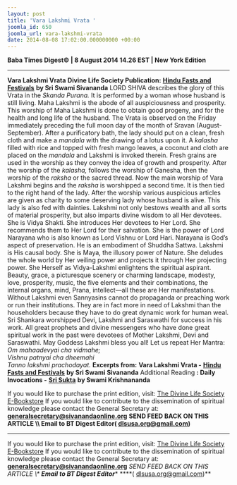 ```yaml
---
layout: post
title: 'Vara Lakshmi Vrata '
joomla_id: 650
joomla_url: vara-lakshmi-vrata
date: 2014-08-08 17:02:00.000000000 +00:00
---
```

**Baba Times Digest© | 8 August 2014 14.26 EST | New York Edition**
* * *  
**Vara Lakshmi Vrata**
**Divine Life Society Publication:** [**Hindu Fasts and Festivals**](http://www.dlshq.org/download/hindufest.htm#_VPID_29) **by Sri Swami Sivananda**
LORD SHIVA describes the glory of this Vrata in the _Skanda Purana._ It is performed by a woman whose husband is still living. Maha Lakshmi is the abode of all auspiciousness and prosperity. This worship of Maha Lakshmi is done to obtain good progeny, and for the health and long life of the husband.
The Vrata is observed on the Friday immediately preceding the full moon day of the month of Sravan (August-September). After a purificatory bath, the lady should put on a clean, fresh cloth and make a _mandala_ with the drawing of a lotus upon it. A _kalasha_ filled with rice and topped with fresh mango leaves, a coconut and cloth are placed on the _mandala_ and Lakshmi is invoked therein. Fresh grains are used in the worship as they convey the idea of growth and prosperity.
After the worship of the _kalasha,_ follows the worship of Ganesha, then the worship of the _raksha_ or the sacred thread. Now the main worship of Vara Lakshmi begins and the _raksha_ is worshipped a second time. It is then tied to the right hand of the lady. After the worship various auspicious articles are given as charity to some deserving lady whose husband is alive. This lady is also fed with dainties.
Lakshmi not only bestows wealth and all sorts of material prosperity, but also imparts divine wisdom to all Her devotees. She is Vidya Shakti. She introduces Her devotees to Her Lord. She recommends them to Her Lord for their salvation.
She is the power of Lord Narayana who is also known as Lord Vishnu or Lord Hari. Narayana is God’s aspect of preservation. He is an embodiment of Shuddha Sattwa. Lakshmi is His causal body. She is Maya, the illusory power of Nature. She deludes the whole world by Her veiling power and projects it through Her projecting power. She Herself as Vidya-Lakshmi enlightens the spiritual aspirant. Beauty, grace, a picturesque scenery or charming landscape, modesty, love, prosperity, music, the five elements and their combinations, the internal organs, mind, Prana, intellect—all these are Her manifestations.
Without Lakshmi even Sannyasins cannot do propaganda or preaching work or run their institutions. They are in fact more in need of Lakshmi than the householders because they have to do great dynamic work for human weal. Sri Shankara worshipped Devi, Lakshmi and Saraswathi for success in his work. All great prophets and divine messengers who have done great spiritual work in the past were devotees of Mother Lakshmi, Devi and Saraswathi.
May Goddess Lakshmi bless you all! Let us repeat Her Mantra:
_Om mahaadevyai cha vidmahe;_   
 _Vishnu patnyai cha dheemahi_   
 _Tanno lakshmi prachodayat._
**Excerpts from:**  **Vara Lakshmi Vrata -** [**Hindu Fasts and Festivals**](http://www.dlshq.org/download/hindufest.htm#_VPID_29) **by Sri Swami Sivananda**
Additional Reading **: Daily Invocations -** [**Sri Sukta**](http://www.swami-krishnananda.org/invoc/in_sria.html) **by Swami Krishnananda**
  
If you would like to purchase the print edition, visit: [The Divine Life Society E-Bookstore](http://www.dlshq.org/download/download.htm)
If you would like to contribute to the dissemination of spiritual knowledge please contact the General Secretary at: [](mailto:%20%3Cscript%20type=%27text/javascript%27%3E%20%3C%21--%20var%20prefix%20=%20%27ma%27%20+%20%27il%27%20+%20%27to%27;%20var%20path%20=%20%27hr%27%20+%20%27ef%27%20+%20%27=%27;%20var%20addy57016%20=%20%27generalsecretary%27%20+%20%27@%27;%20addy57016%20=%20addy57016%20+%20%27sivanandaonline%27%20+%20%27.%27%20+%20%27org%27;%20document.write%28%27%3Ca%20%27%20+%20path%20+%20%27%5C%27%27%20+%20prefix%20+%20%27:%27%20+%20addy57016%20+%20%27%5C%27%3E%27%29;%20document.write%28addy57016%29;%20document.write%28%27%3C%5C/a%3E%27%29;%20//--%3E%5Cn%20%3C/script%3E%3Cscript%20type=%27text/javascript%27%3E%20%3C%21--%20document.write%28%27%3Cspan%20style=%5C%27display:%20none;%5C%27%3E%27%29;%20//--%3E%20%3C/script%3EThis%20email%20address%20is%20being%20protected%20from%20spambots.%20You%20need%20JavaScript%20enabled%20to%20view%20it.%20%3Cscript%20type=%27text/javascript%27%3E%20%3C%21--%20document.write%28%27%3C/%27%29;%20document.write%28%27span%3E%27%29;%20//--%3E%20%3C/script%3E?subject=Contribution%20to%20Dissemination%20of%20Spiritual%20Knowledge)**[generalsecretary@sivanandaonline.org](mailto:generalsecretary@sivanandaonline.org)**
**SEND FEED BACK ON THIS ARTICLE \\\ Email to BT Digest Editor[](mailto:%20%3Cscript%20type=%27text/javascript%27%3E%20%3C%21--%20var%20prefix%20=%20%27ma%27%20+%20%27il%27%20+%20%27to%27;%20var%20path%20=%20%27hr%27%20+%20%27ef%27%20+%20%27=%27;%20var%20addy72654%20=%20%27dlsusa.org%27%20+%20%27@%27;%20addy72654%20=%20addy72654%20+%20%27gmail%27%20+%20%27.%27%20+%20%27com%27;%20document.write%28%27%3Ca%20%27%20+%20path%20+%20%27%5C%27%27%20+%20prefix%20+%20%27:%27%20+%20addy72654%20+%20%27%5C%27%3E%27%29;%20document.write%28addy72654%29;%20document.write%28%27%3C%5C/a%3E%27%29;%20//--%3E%5Cn%20%3C/script%3E%3Cscript%20type=%27text/javascript%27%3E%20%3C%21--%20document.write%28%27%3Cspan%20style=%5C%27display:%20none;%5C%27%3E%27%29;%20//--%3E%20%3C/script%3EThis%20email%20address%20is%20being%20protected%20from%20spambots.%20You%20need%20JavaScript%20enabled%20to%20view%20it.%20%3Cscript%20type=%27text/javascript%27%3E%20%3C%21--%20document.write%28%27%3C/%27%29;%20document.write%28%27span%3E%27%29;%20//--%3E%20%3C/script%3E?subject=DLS%20Posts)( [dlsusa.org@gmail.com](mailto:dlsusa.org@gmail.com))**
* * *
  
If you would like to purchase the print edition, visit: [The Divine Life Society E-Bookstore](http://www.dlshq.org/download/download.htm)
If you would like to contribute to the dissemination of spiritual knowledge please contact the General Secretary at: **[generalsecretary@sivanandaonline.org](mailto:generalsecretary@sivanandaonline.org)**
**SEND FEED BACK ON THIS ARTICLE \\\**  **Email to BT Digest Editor**** [](mailto:%20%3Cscript%20type=%27text/javascript%27%3E%20%3C%21--%20var%20prefix%20=%20%27ma%27%20+%20%27il%27%20+%20%27to%27;%20var%20path%20=%20%27hr%27%20+%20%27ef%27%20+%20%27=%27;%20var%20addy72654%20=%20%27dlsusa.org%27%20+%20%27@%27;%20addy72654%20=%20addy72654%20+%20%27gmail%27%20+%20%27.%27%20+%20%27com%27;%20document.write%28%27%3Ca%20%27%20+%20path%20+%20%27%5C%27%27%20+%20prefix%20+%20%27:%27%20+%20addy72654%20+%20%27%5C%27%3E%27%29;%20document.write%28addy72654%29;%20document.write%28%27%3C%5C/a%3E%27%29;%20//--%3E%5Cn%20%3C/script%3E%3Cscript%20type=%27text/javascript%27%3E%20%3C%21--%20document.write%28%27%3Cspan%20style=%5C%27display:%20none;%5C%27%3E%27%29;%20//--%3E%20%3C/script%3EThis%20email%20address%20is%20being%20protected%20from%20spambots.%20You%20need%20JavaScript%20enabled%20to%20view%20it.%20%3Cscript%20type=%27text/javascript%27%3E%20%3C%21--%20document.write%28%27%3C/%27%29;%20document.write%28%27span%3E%27%29;%20//--%3E%20%3C/script%3E?subject=DLS%20Posts)****( [dlsusa.org@gmail.com](mailto:dlsusa.org@gmail.com))**  
